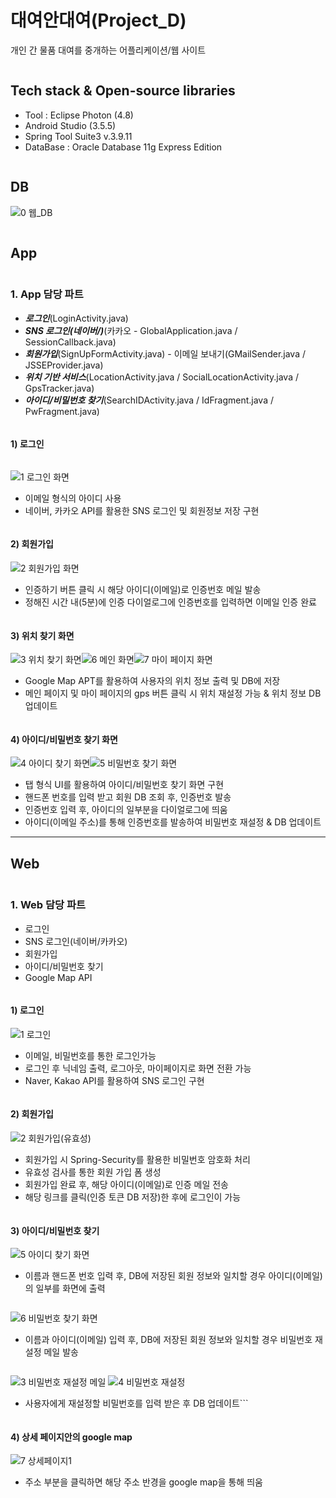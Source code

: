 # 대여안대여(Project_D)
개인 간 물품 대여를 중개하는 어플리케이션/웹 사이트
```
```
## Tech stack & Open-source libraries
* Tool : Eclipse Photon (4.8)
* Android Studio (3.5.5)
* Spring Tool Suite3 v.3.9.11
* DataBase : Oracle Database 11g Express Edition
```
```
## DB
![0 웹_DB](https://user-images.githubusercontent.com/78471888/106755655-b3465280-6671-11eb-97f5-5f1139c623ee.png)
```
```
## App
```
```
### 1. App 담당 파트
* ***로그인***(LoginActivity.java)
* ***SNS 로그인(네이버/)***(카카오 - GlobalApplication.java / SessionCallback.java)
* ***회원가입***(SignUpFormActivity.java) - 이메일 보내기(GMailSender.java / JSSEProvider.java)
* ***위치 기반 서비스***(LocationActivity.java / SocialLocationActivity.java / GpsTracker.java) 
* ***아이디/비밀번호 찾기***(SearchIDActivity.java / IdFragment.java / PwFragment.java)
```
```
#### 1) 로그인
```
```
![1 로그인 화면](https://user-images.githubusercontent.com/78471888/106757777-1cc76080-6674-11eb-8805-238930fa6146.png)
* 이메일 형식의 아이디 사용 
* 네이버, 카카오 API를 활용한 SNS 로그인 및 회원정보 저장 구현
```
```
#### 2) 회원가입
![2 회원가입 화면](https://user-images.githubusercontent.com/78471888/106758117-7af44380-6674-11eb-895d-da21dd8761eb.png)
* 인증하기 버튼 클릭 시 해당 아이디(이메일)로 인증번호 메일 발송 
* 정해진 시간 내(5분)에 인증 다이얼로그에 인증번호를 입력하면 이메일 인증 완료
```
```
#### 3) 위치 찾기 화면
![3 위치 찾기 화면](https://user-images.githubusercontent.com/78471888/106758292-b131c300-6674-11eb-939e-551255a4d22c.png)![6 메인 화면](https://user-images.githubusercontent.com/78471888/106758326-bbec5800-6674-11eb-8968-6da7a83db268.png)![7 마이 페이지 화면](https://user-images.githubusercontent.com/78471888/106758366-c4dd2980-6674-11eb-97d3-82577a33ad70.png)
* Google Map APT를 활용하여 사용자의 위치 정보 출력 및 DB에 저장
* 메인 페이지 및 마이 페이지의 gps 버튼 클릭 시 위치 재설정 가능 & 위치 정보 DB 업데이트
```
```
#### 4) 아이디/비밀번호 찾기 화면
![4 아이디 찾기 화면](https://user-images.githubusercontent.com/78471888/106759719-6ca72700-6676-11eb-9d4f-2549181aa040.png)![5 비밀번호 찾기 화면](https://user-images.githubusercontent.com/78471888/106759748-73ce3500-6676-11eb-89de-a3670cd55a4f.png)
* 탭 형식 UI를 활용하여 아이디/비밀번호 찾기 화면 구현
* 핸드폰 번호를 입력 받고 회원 DB 조회 후, 인증번호 발송
* 인증번호 입력 후, 아이디의 일부분을 다이얼로그에 띄움 
* 아이디(이메일 주소)를 통해 인증번호를 발송하여 비밀번호 재설정 & DB 업데이트

___

## Web
```
```
### 1. Web 담당 파트
* 로그인
* SNS 로그인(네이버/카카오)
* 회원가입 
* 아이디/비밀번호 찾기
* Google Map API
```
```
#### 1) 로그인
![1 로그인](https://user-images.githubusercontent.com/78471888/106760753-767d5a00-6677-11eb-8e8f-0ed14deb6e4b.png)
* 이메일, 비밀번호를 통한 로그인가능
* 로그인 후 닉네임 출력, 로그아웃, 마이페이지로 화면 전환 가능
* Naver, Kakao API를 활용하여 SNS 로그인 구현
```
```
#### 2) 회원가입
![2 회원가입(유효성)](https://user-images.githubusercontent.com/78471888/106761071-ce1bc580-6677-11eb-8126-906a2c26aeff.png)
* 회원가입 시 Spring-Security를 활용한 비밀번호 암호화 처리
* 유효성 검사를 통한 회원 가입 폼 생성
* 회원가입 완료 후, 해당 아이디(이메일)로 인증 메일 전송
* 해당 링크를 클릭(인증 토큰 DB 저장)한 후에 로그인이 가능
```
```
#### 3) 아이디/비밀번호 찾기
![5 아이디 찾기 화면](https://user-images.githubusercontent.com/78471888/106761538-43879600-6678-11eb-9879-f377f974412f.png)
* 이름과 핸드폰 번호 입력 후, DB에 저장된 회원 정보와 일치할 경우 아이디(이메일)의 일부를 화면에 출력
```
```
![6 비밀번호 찾기 화면](https://user-images.githubusercontent.com/78471888/106761676-6c0f9000-6678-11eb-8be0-dced9719d09b.png)
* 이름과 아이디(이메일) 입력 후, DB에 저장된 회원 정보와 일치할 경우 비밀번호 재설정 메일 발송
```
```
![3 비밀번호 재설정 메일](https://user-images.githubusercontent.com/78471888/106761467-310d5c80-6678-11eb-8f51-3fc3423248c8.png)
![4 비밀번호 재설정](https://user-images.githubusercontent.com/78471888/106761902-9f521f00-6678-11eb-85e9-b2236ac84af5.png)
* 사용자에게 재설정할 비밀번호를 입력 받은 후 DB 업데이트```
```
```
#### 4) 상세 페이지안의 google map
![7 상세페이지1](https://user-images.githubusercontent.com/78471888/106762149-e6d8ab00-6678-11eb-8ad6-aaf371574a41.png)
* 주소 부분을 클릭하면 해당 주소 반경을 google map을 통해 띄움













